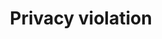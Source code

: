 ---
layout: tactic

title:  "Privacy violation"
tags: 
t-sort: "Dark Tactic"
t-type: "Unsustainable Pattern"
categories: cloud-computing
t-description: "The characteristics of cloud computing (e.g., remote data storage, platform sharing, service dynamic change, just to mention a few) make privacy protection particularly challenging. Privacy violation, however, regularly occurs purposely, when cloud providers e.g., do not comply with enterprise policies or legislation, or force/persuade users to give personal information against their will."
t-participant: "end-user, cloud-user, cloud-provider"
t-artifact: "Cloud services"
t-context: "Normal operation"
t-feature: "Data storage and utilization metadata"
t-intent: "Violating user privacy (e.g., for marketing purposes, unauthorized monitoring)"
t-intentmeasure: "Private-data-leak frequency and degree of seriousness"
t-countermeasure: "Due to the many recent scandals in various ICT industries, countermeasures are fast emerging, e.g., legislation. Another example would be to give back to users the power to decide what to share."
t-source: "*The Dark Side of Cloud and Edge Computing* by Klervie Toczé, Maël Madon, Muriel Garcia and Patricia Lago"
t-source-doi: "https://doi.org/10.21428/bf6fb269.9422c084"
t-diagram: "models-privacy_violation.png"
---